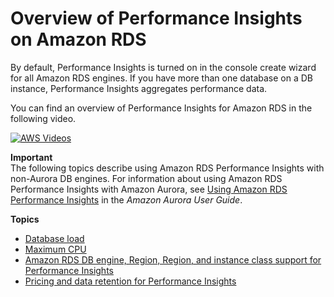 # Overview of Performance Insights on Amazon RDS<a name="USER_PerfInsights.Overview"></a>

By default, Performance Insights is turned on in the console create wizard for all Amazon RDS engines\. If you have more than one database on a DB instance, Performance Insights aggregates performance data\.

You can find an overview of Performance Insights for Amazon RDS in the following video\.

[![AWS Videos](http://img.youtube.com/vi/yOeWcPBT458/0.jpg)](http://www.youtube.com/watch?v=yOeWcPBT458)

**Important**  
The following topics describe using Amazon RDS Performance Insights with non\-Aurora DB engines\. For information about using Amazon RDS Performance Insights with Amazon Aurora, see [Using Amazon RDS Performance Insights](https://docs.aws.amazon.com/AmazonRDS/latest/AuroraUserGuide/USER_PerfInsights.html) in the *Amazon Aurora User Guide*\.

**Topics**
+ [Database load](USER_PerfInsights.Overview.ActiveSessions.md)
+ [Maximum CPU](USER_PerfInsights.Overview.MaxCPU.md)
+ [Amazon RDS DB engine, Region, Region, and instance class support for Performance Insights](USER_PerfInsights.Overview.Engines.md)
+ [Pricing and data retention for Performance Insights](USER_PerfInsights.Overview.cost.md)